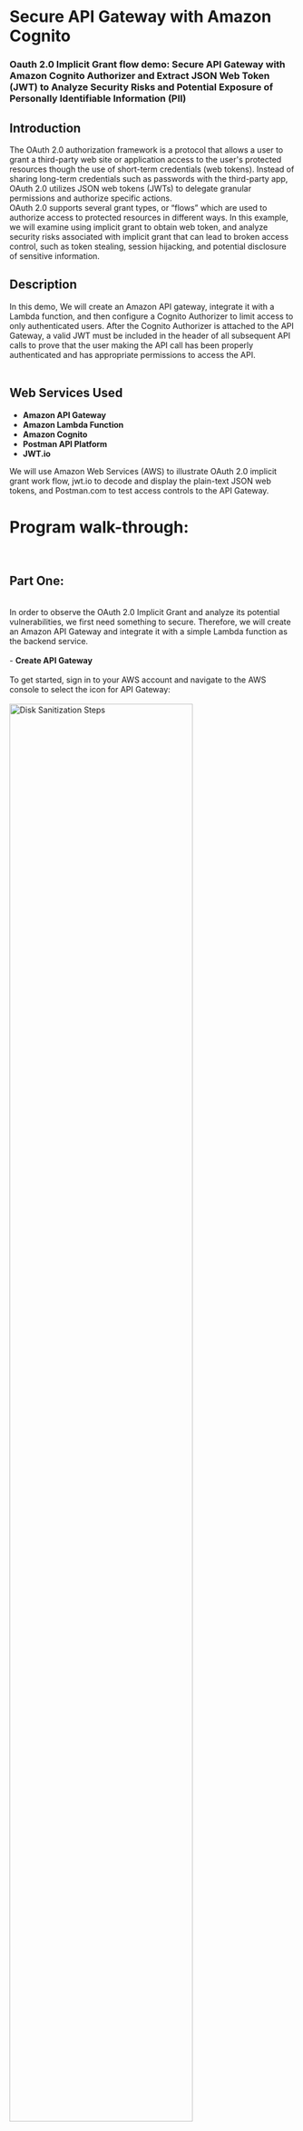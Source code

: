 <h1>Secure API Gateway with Amazon Cognito</h1>

### Oauth 2.0 Implicit Grant flow demo: Secure API Gateway with Amazon Cognito Authorizer and Extract JSON Web Token (JWT) to Analyze Security Risks and Potential Exposure of Personally Identifiable Information (PII)

<h2>Introduction</h2>
The OAuth 2.0 authorization framework is a protocol that allows a user to grant a third-party web site or application access to the user's protected resources though the use of short-term credentials (web tokens). Instead of sharing long-term credentials such as passwords with the third-party app, OAuth 2.0 utilizes JSON web tokens (JWTs) to delegate granular permissions and authorize specific actions.
<br />
OAuth 2.0 supports several grant types, or “flows” which are used to authorize access to protected resources in different ways. In this example, we will examine using implicit grant to obtain web token, and analyze security risks associated with implicit grant that can lead to broken access control, such as token stealing, session hijacking, and potential disclosure of sensitive information.
<br />
<h2>Description </h2>

In this demo, We will create an Amazon API gateway, integrate it with a Lambda function, and then configure a Cognito Authorizer to limit access to only authenticated users. After the Cognito Authorizer is attached to the API Gateway, a valid JWT must be included in the header of all subsequent API calls to prove that the user making the API call has been properly authenticated and has appropriate permissions to access the API.
<br />
<br />
<h2>Web Services Used </h2>

- <b>Amazon API Gateway</b>
- <b>Amazon Lambda Function</b>
- <b>Amazon Cognito</b>
- <b>Postman API Platform</b>
- <b>JWT.io</b>

We will use Amazon Web Services (AWS) to illustrate OAuth 2.0 implicit grant work flow, jwt.io to decode and display the plain-text JSON web tokens, and Postman.com to test access controls to the API Gateway. 
<h1>Program walk-through:</h1>
<br />
<p align="left">
<h2>Part One: </h2> <br /> 
In order to observe the OAuth 2.0 Implicit Grant and analyze its potential vulnerabilities, we first need something to secure.  Therefore, we will create an Amazon API Gateway and integrate it with a simple Lambda function as the backend service. 
<br />
<br />
- <b>Create API Gateway</b>
<br />
<br /> 
To get started, sign in to your AWS account and navigate to the AWS console to select the icon for API Gateway: <br/>
<br /> 
<img src="https://i.imgur.com/oi18NcA.png" height="80%" width="80%" alt="Disk Sanitization Steps"/>
<br />
<br />
<br />
Once in API Gateway, select HTTP API and click "Build":  <br/>
<br/>
<img src="https://i.imgur.com/CiRa3dn.png" height="80%" width="80%" alt="Disk Sanitization Steps"/>
<br />
<br />
<br />
Name the API Gateway and click to "add integration": <br/>
<br/>
<img src="https://i.imgur.com/8FAVCiX.png" height="80%" width="80%" alt="Disk Sanitization Steps"/>
<br />
<br />
<br />
Select Lambda integration for the API. This is where we add the backend service that the API will communicate with.  <br/>
<br />
<img src="https://i.imgur.com/S1U2ewf.png" height="80%" width="80%" alt="Disk Sanitization Steps"/>
<br />
<br />
For a Lambda integration, API Gateway invokes the Lambda function and responds with the response from the Lambda function. The Lambda function needs to be created before we can integrate it with the API Gateway :  <br/>
<br />
<img src="https://i.imgur.com/crWckjz.png" height="80%" width="80%" alt="Disk Sanitization Steps"/>
<br />
<br />
<br />
 - <b>Create Lambda Function to Integrate with API Gateway</b>
<br />
<br />
<br />
 Navigate back to AWS Console and chose Lambda to create the Lambda function that will be integrated with API Gateway:  <br/>
 <br />
<img src="https://i.imgur.com/nNXjfEL.png" height="80%" width="80%" alt="Disk Sanitization Steps"/>
<br />
<br />
<br />
Click "Create Function":  <br/>
 <br />
<img src="https://i.imgur.com/0Ev5MFu.png" height="80%" width="80%" alt="Disk Sanitization Steps"/>
<br />
<br />
<br />
 Enter a name for the function and keep the defaults for "author from scratch":  <br/>
 <br />
<img src="https://i.imgur.com/PnraodU.png" height="80%" width="80%" alt="Disk Sanitization Steps"/>
<br />
<br />
<br />
 By default, Lambda will create an execution role with permissions to upload logs. Click "create function":  <br/>
  <br/>
<img src="https://i.imgur.com/eB0bGgh.png" height="80%" width="80%" alt="Disk Sanitization Steps"/>
<br />
<br />
<br />
The function is now created. We need to scroll down to see the code section and edit the code :  <br/>
 <br />
<img src="https://i.imgur.com/JERldJk.png" height="80%" width="80%" alt="Disk Sanitization Steps"/>
<br />
<br />
<br />
 Edit the response message in the code of the Lambda function to say "Hello from Lambda: Secure me!" and click "deploy":  <br/>
  <br/>
<img src="https://i.imgur.com/KlTFfmI.png" height="80%" width="80%" alt="Disk Sanitization Steps"/>
<br />
<br />
 - <b>Integrate Lambda Function with API Gateway</b>
 <br />
<br />
 Navigate back to API Gateway tab and select the newly created Lambda from the drop down menu to integrate it:  <br/>
 <br/>
<img src="https://i.imgur.com/WnhCqwI.png" height="80%" width="80%" alt="Disk Sanitization Steps"/>
<br />
<br />
<br />
 Click "next" to continue creating the API Gateway. In this example, the Lambda function we just created "my-api-lambda" , will now be integrated with the API Gateway we just created named "my-api":  <br/>
 <br/>
<img src="https://i.imgur.com/nfZv5qV.png" height="80%" width="80%" alt="Disk Sanitization Steps"/>
<br />
<br />
<br />
 The next step is to configure routes, the method is set to ANY by default, but we will change it to GET:  <br/>
<img src="https://i.imgur.com/t7ulGfi.png" height="80%" width="80%" alt="Disk Sanitization Steps"/>
<br />
<br />
<br />

<img src="https://i.imgur.com/HW8QPWS.png" height="80%" width="80%" alt="Disk Sanitization Steps"/>
<br />
<br />
<br />
Keep the rest of the defualts, click "next":  <br/>
 <br/>
<img src="https://i.imgur.com/KyhvfQ6.png" height="80%" width="80%" alt="Disk Sanitization Steps"/>
<br />
<br />
<br />
Keep default stage and click "next":  <br/>
<br />
<img src="https://i.imgur.com/YlZK7G5.png" height="80%" width="80%" alt="Disk Sanitization Steps"/>
<br />
<br />
<br />
Review and click "create" to create API Gateway with Lambda integration:  <br/>
 <br/>
<img src="https://i.imgur.com/MR4yTI1.png" height="80%" width="80%" alt="Disk Sanitization Steps"/>
<br />
<br />
<br />
 - <b>Demonstrate That The API Gateway Is Currently Open to the Internet</b>
<br />
<br />
API Gateway is now inegrated with the Lambda function.  Knowing the "Invoke URL" of the API Gateway and the name of the Lambda function is sufficient to access the resource  :  <br/>
<img src="https://i.imgur.com/YTE32Nm.png" height="80%" width="80%" alt="Disk Sanitization Steps"/>
<br />
<br />
<br />
Under the "Lambda" tab, we can copy the name of the function and add it to the end of the API "invoke url" path :  <br/>
<br/>
<img src="https://i.imgur.com/3Qb6UA1.png" height="80%" width="80%" alt="Disk Sanitization Steps"/>
<br />
<br />
<br />
In the URL bar, type the API "invoke URL" /  name of the lambda function to specify the path. Accessing the "Hello from Lambda: Secure me!" message proves that this path is openly accessible:  <br/>
<br/>
<img src="https://i.imgur.com/dh9vJsX.png" height="80%" width="80%" alt="Disk Sanitization Steps"/>
<br />
<br />
<br />
We can also demonstrate open access to the resource by using Postman.com, which is an API platform for building, testing, and using APIs.  We can use Postman.com to add authorization headers to our API calls once we secure our API Gateway.  For now, since we havent't configured a Cognito user pool to serve as our identity provider, and haven't attached an authorizer to the API Gateway, we don't have any tokens to append to our message, nor are they required for access.  Therefore, the same URL that we typed in the browser URL bar to get access to our "Hello from Lambda: Secure me!" message in the screen shot above, can also be used in Postman.com to prove that no credentials are necessary to access our Lambda function. Type in the same URL for our resource into Postman.com (or copy-paste it from your browser's URL) and click send:  <br/>
<br/>
<img src="https://i.imgur.com/hFRIupW.png" height="80%" width="80%" alt="Disk Sanitization Steps"/>
<br />
<br />
<br />
The response from Postman is "200 OK" and the "Hello from Lambda: Secure me!" message is returned, demonstrating that my-api-lambda resource is currently freely accessible from the public internet:  <br/>
<img src="https://i.imgur.com/H9w3Gbp.png" height="80%" width="80%" alt="Disk Sanitization Steps"/>
<br />
<br />
<br />
 - <b>Begin Configuring Authorizer to Secure API Gateway</b>
 <br />
<br />
 
To begin configuring an authorizer for the API Gateway, go to API Gateway tab and click on routes:  <br/>
<img src="https://i.imgur.com/uk1P2ZM.png" height="80%" width="80%" alt="Disk Sanitization Steps"/>
<br />
<br />
<br />
 Select "GET" under the my-api-lambda path to see that there are currently no authorizers attached to this path:  <br/>
  <br/>
<img src="https://i.imgur.com/Clrpm39.png" height="80%" width="80%" alt="Disk Sanitization Steps"/>
<br />
<br />
<br />
There are currently no authorizers to select from.  <br/>
<br />
<img src="https://i.imgur.com/9rNZE3D.png" height="80%" width="80%" alt="Disk Sanitization Steps"/>
<br />
<br />
<br />
- <b>Configure Cognito User Pool and App Client</b> <br/>
<br />
In order to configure a JWT authorizer to protect this resource, we will first create an identity provider in the form of a Cognito User Pool to issue tokens, and an app client that will request these tokens and return them in a callback URL. Then we will create a test user with which to sign in to the app client to request the tokens that we will then use to access the API Gateway Lambda function:
<br />
<br />
<br />
Navigate back to console and open Cognito in new tab:  <br/>
<br />
<img src="https://i.imgur.com/fSZK1xF.png" height="80%" width="80%" alt="Disk Sanitization Steps"/>
<br />
<br />
<br />
Start with Cognito by creating the user pool.  The user pool serves as the authorization server and issuer of JWTs:  <br/>
<br />
<img src="https://i.imgur.com/LITx6py.png" height="80%" width="80%" alt="Disk Sanitization Steps"/>
<br />
<br />
<br />
Configure sign in experience through Cognito.  Check user name and email for sign in options :  <br/>
<br />
<img src="https://i.imgur.com/mtijisZ.png" height="80%" width="80%" alt="Disk Sanitization Steps"/>
<br />
<br />
<br />
Click "next" :  <br/>
<br />
<img src="https://i.imgur.com/yvnf9Q8.png" height="80%" width="80%" alt="Disk Sanitization Steps"/>
<br />
<br />
<br />
Keep Cognito defaults for password requirements:  <br/>
<br />
<img src="https://i.imgur.com/f6qT417.png" height="80%" width="80%" alt="Disk Sanitization Steps"/>
<br />
<br />
<br />
Select "No MFA", enable "self-service account recovery email" only for messages, and click next:  <br/>
<br />
<img src="https://i.imgur.com/ONiGy4p.png" height="80%" width="80%" alt="Disk Sanitization Steps"/>
<br />
<br />
<br />
Keep defaults for self-service sign-up:  <br/>
<br />
<img src="https://i.imgur.com/bVXtk2B.png" height="80%" width="80%" alt="Disk Sanitization Steps"/>
<br />
<br />
<br />
Keep defaults, click "next" at the bottom to continue configuring user pool:  <br/>
<br />
<img src="https://i.imgur.com/ouc9so6.png" height="80%" width="80%" alt="Disk Sanitization Steps"/>
<br />
<br />
<br />
Select "send email with Cognito," keep the rest of the default selections and click "next":  <br/>
<br />
<img src="https://i.imgur.com/2DBUElo.png" height="80%" width="80%" alt="Disk Sanitization Steps"/>
<br />
<br />
<br />
Name the user pool and select "Use Cognito Hosted UI".  The Cognito Hosted UI will provide the interface to log in with our test user.  Once authenticated, the test user will be able to request JSON Web Tokens   <br/>
<br />
<img src="https://i.imgur.com/OXYOYkB.png" height="80%" width="80%" alt="Disk Sanitization Steps"/>
<br />
<br />
<br />
Use Cognito domain name:  <br/>
<br />
<img src="https://i.imgur.com/CSY1mUy.png" height="80%" width="80%" alt="Disk Sanitization Steps"/>
<br />
<br />
<br />
Select "Public Client" name the app client.  Since we are using OAuth 2.0 implicit grant, select "don't generate client secret":  <br/>
<img src="https://i.imgur.com/yaNqcWH.png" height="80%" width="80%" alt="Disk Sanitization Steps"/>
<br />
<br />
<br />
Add localhost:3000 as the callback URL.  This URL is where the test user will be redirected after authenticating.  The JSON Web Tokens will also be sent to the URL bar after the test user successfully authenticaes to the Cognito User Pool through the Cognito Hosted UI. Optionally, you can also add the callback URL for postman.com to use the platform to test access to the API:  <br/>
  <br/>
<img src="https://i.imgur.com/VV9EiKl.png" height="80%" width="80%" alt="Disk Sanitization Steps"/>
<br />
<br />
<br />
Keep Cognito user pool as the identity provider and select OAuth 2.0 grant type to be "implicit grant" for this demo so we can collect the JWT that will be sent to the callback URL:  <br/>
<img src="https://i.imgur.com/H4b4ygI.png" height="80%" width="80%" alt="Disk Sanitization Steps"/>
<br />
<br />
<br />
Select OIDC scopes and click next.  Selecting OIDC scopes delegates permission to the user of this token to access the Open Id Connect profile of the user.  We will be able to see these scopes once we decode a valid JWT that will be issued by this Cognito user pool:  <br/>
  <br/>
<img src="https://i.imgur.com/KEoQph5.png" height="80%" width="80%" alt="Disk Sanitization Steps"/>
<br />
<br />
<br />
Review settings on next page, scroll to the bottom, and click "create user pool":  <br/>
<img src="https://i.imgur.com/yZF4q8P.png" height="80%" width="80%" alt="Disk Sanitization Steps"/>
<br />
<br />
<br />
 The Cognito user pool named "Cognito-user-pool" in this example is now created, and we can click on it to create a test user we will use to log in  <br/>
<img src="https://i.imgur.com/wwZ9i7X.png" height="80%" width="80%" alt="Disk Sanitization Steps"/>
<br />
<br />
<br />
- <b>Create Test User in Cognito User Pool</b> <br/>
<br />
<br />
<br />
  After clicking on "cognito-user-pool", under the "users tab", click  "create user":  <br/>
<img src="https://i.imgur.com/FfsnPD6.png" height="80%" width="80%" alt="Disk Sanitization Steps"/>
<br />
<br />
<br />
Create user and configure sign-in details:  <br/>
<img src="https://i.imgur.com/sqq8Biu.png" height="80%" width="80%" alt="Disk Sanitization Steps"/>
<br />
<br />
<br />
  Set the temporary password and click "create user":  <br/>
<img src="https://i.imgur.com/VAhtKGf.png" height="80%" width="80%" alt="Disk Sanitization Steps"/>
<br />
<br />
<br />
 Our test user "testuser" is now created, and we can navigate to "app integration" :  <br/>
  <br/>
<img src="https://i.imgur.com/GVDj2pw.png" height="80%" width="80%" alt="Disk Sanitization Steps"/>
<br />
<br />
<br />
  From "users" tab navigate to "app integration" tab to find the app client. Scroll down to find app client name and click on it:  <br/>
   <br/>
<img src="https://i.imgur.com/bKalepO.png" height="80%" width="80%" alt="Disk Sanitization Steps"/>
<br />
<br />
<br />
<img src="https://i.imgur.com/YNNalmJ.png" height="80%" width="80%" alt="Disk Sanitization Steps"/>
<br />
<br />
<br />
 Scroll down to find "View Hosted UI":  <br/>
<img src="https://i.imgur.com/44ynmlY.png" height="80%" width="80%" alt="Disk Sanitization Steps"/>
<br />
<br />
<br />
Click View Hosted UI" to login as "testuser":  <br/>
 <br/>
<img src="https://i.imgur.com/mKdyfW2.png" height="80%" width="80%" alt="Disk Sanitization Steps"/>
<br />
<br />
<br />
 The hosted UI uses the domain we specified earlier as the app client domain, and prompts us to log in :  <br/>
  <br/>
<img src="https://i.imgur.com/se8jBVD.png" height="80%" width="80%" alt="Disk Sanitization Steps"/>
<br />
<br />
<br />
  The first time we log in, we are required to change the password :  <br/>
   <br/>
<img src="https://i.imgur.com/BLsrko1.png" height="80%" width="80%" alt="Disk Sanitization Steps"/>
<br />
<br />
<br />
- <b>Retrieving JWT from URL and Decoding Using jwt.io</b> <br/>
<br />
<br />
<br />
 After successfully logging in we will be redirected to localhost:3000 and sent JWT credentails in the URL bar, which we will copy and separate into relevant tokens:  <br/>
  <br/>
<img src="https://i.imgur.com/ZrWaXtE.png" height="80%" width="80%" alt="Disk Sanitization Steps"/>
<br />
<br />
<br />
  These are the JWT Credentials returned in the URL and copy-pasted into pages.  The two JWT tokens are the access token and the Id token. These tokens are base64 encoded but they are not encrypted.  They can be decoded into plain-text JSON that is easily readable:  <br/>
   <br/>
<img src="https://i.imgur.com/f0CgKNf.png" height="80%" width="80%" alt="Disk Sanitization Steps"/>
<br />
<br />
<br />
   Base64 encoded JSON token before pasting into jwt decoder at jwt.io:  <br/>
<img src="https://i.imgur.com/Wr7dU7Z.png" height="80%" width="80%" alt="Disk Sanitization Steps"/>
<br />
<br />
<br />
  Paste token into jwt.io decoder to view the header, body, and signature:  <br/>
<img src="https://i.imgur.com/F0dDBJA.png" height="80%" width="80%" alt="Disk Sanitization Steps"/>
<br />
<br />
<br />

 <br/>
<img src="https://i.imgur.com/IyCWh3W.png" height="80%" width="80%" alt="Disk Sanitization Steps"/>
<br />
<br />
<br />

<img src="https://i.imgur.com/QbyURoX.png" height="80%" width="80%" alt="Disk Sanitization Steps"/>
<br />
<br />
<br />
  <br/>
<img src="https://i.imgur.com/trhDE4R.png" height="80%" width="80%" alt="Disk Sanitization Steps"/>
<br />
<br />
<br />
 - <b>JWT and Implicit Grant Analysis <b/>
 <br />
<br />
<br />
 
 JWT consists of three parts: the header, body, and signature.  The integrity of the information in the JWT is protected by the Hash-Based Message Authentication Code (HMAC) in the signature. Although the header and the body of the JWT are hashed to create the signaure, which can be verified to ensure that the token was not altered or tampered with, it is only the signatue that is encrypted (usually with the private key of the authorization server that issued the JWT) The rest of the token is base64 encoded, which means that the header and body can be read by anyone. This is why it's important not to put sensitive information in the body of the JWT.  
 Another security risk with OAuth 2.0 Implicit Grant is that these tokens are sent in the URL or the unprotected "front channel" which is not encrypted.  Sending tokens in the URL not only potentially exposes the information in the body and header of the token, but also increases the chances that a JWT will be intentionally stolen or even unintentionaly logged by the browser history or any other application that can access information in the URL bar. If a JWT is intercepted, it can be used by a malicious actor to impersonate the intended user and hijack the session.  JWTs should be protected like API keys, passwords, or any other credentials, and should not be sent in unecrypted channels where they can be easily intercepted.   <br/>
 <br />
<br />
<br />
 - <b> Using JWT Authorizer to Secure API Gateway <b/>
<br />
<br />
<br />

We configured the Cognito User Pool to issue the tokens, but we still haven't attached a JWT authorizer to the API Gateway to actually secure our resources.  We can prove that the API Gateway is still public by refreshing the browser to see the "Hello from Lambda: Secure me!" message  <br/>
<img src="https://i.imgur.com/AMVcc8L.png" height="80%" width="80%" alt="Disk Sanitization Steps"/>
<br />
<br />
<br />
Now that we can generate JWTs with Cognito user pool, and retrive those JWTs thorugh the app client, it's time to secure our API Gateway with a JWT authorizer so that a valid JWT will be required in the header of subsequent API calls to this endpoint to successfully reach our protected resource:  <br/>
<img src="https://i.imgur.com/AT6dKCr.png" height="80%" width="80%" alt="Disk Sanitization Steps"/>
<br />
<br />
<br />
 Attach Cognito Authorizer to secure API Gateway:  <br/>
<img src="https://i.imgur.com/uDTpliP.png" height="80%" width="80%" alt="Disk Sanitization Steps"/>
<br />
<br />
<br />
 The issuer URL of the identity provider (The Cognito user pool), user pool id, and app client id are required to attach the authorizer.  This is becasue the authorizer will compare amd match the issuer (Cognito user pool) and the audience of the JWTs it receives as part of the JWT validation process before allowing API calls to proceed.  The authorizer will also use the public key of the Cognito user pool authorization server to decrypt and verify the JWT signature.  If a JWT signature cannot be verififed, access to the resource should not be granted :  <br/>
<img src="https://i.imgur.com/RItcY1f.png" height="80%" width="80%" alt="Disk Sanitization Steps"/>
<br />
<br />
<br />
 Client ID and user pool id entered when attaching the authorizer can be observed in the JWT claims and will be used as part of the verification process of the JWT to decide whether the JWT is valid and should be accepted:  <br/>
<img src="https://i.imgur.com/9OEhNAy.png" height="80%" width="80%" alt="Disk Sanitization Steps"/>
<br />
<br />
<br />
 JWT Authorizer now secures API Gateaway Get/my-api-lambda path.  Valid JWT now required in the header of API call to this path or request for access will be denied:  <br/>
 <br/>
<img src="https://i.imgur.com/PrOfq07.png" height="80%" width="80%" alt="Disk Sanitization Steps"/>
<br />
<br />
<br />
 Now that JWT authorizer is attached to API Gateway, my-api-lambda is no longer accessible without first logging in and obtaining JWT credentials:  <br/>
<img src="https://i.imgur.com/CYuXfXu.png" height="80%" width="80%" alt="Disk Sanitization Steps"/>
<br />
<br />
<br />
60 Resending API "invoke url" to see if the resposne is now different:  <br/>
<img src="https://i.imgur.com/AEV5NFX.png" height="80%" width="80%" alt="Disk Sanitization Steps"/>
<br />
<br />
<br />
Sending a request without an authorization header with a valid JWT results in Postman now returning "401 unauthorized" and "unauthorized" in the message field instead of "Hello from Lambda: Secure me!" proving that the resourcce is no longer publicly accessible:  <br/>
 <br/>
<img src="https://i.imgur.com/4LWylVy.png" height="80%" width="80%" alt="Disk Sanitization Steps"/>
<br />
<br />
<br />
 To use JWT as credentails in Postman to access the protected resource, copy and paste the JWT access token that we got from the callback URL into the authorization header of the API call from Postman:  <br/>
<img src="https://i.imgur.com/QAaYrIW.png" height="80%" width="80%" alt="Disk Sanitization Steps"/>
<br />
<br />
<br />
 Paste authorization token into the authorization header in postman API:  <br/>
<img src="https://i.imgur.com/bvazzoh.png" height="80%" width="80%" alt="Disk Sanitization Steps"/>
<br />
<br />
<br />
Paste the token into the Authorization header and resend the request to the API:  <br/>
<img src="https://i.imgur.com/BDsQHix.png" height="80%" width="80%" alt="Disk Sanitization Steps"/>
<br />
<br />
<br />
 We have the "200 OK" response and the "Hello from Lambda: Secure me!" message proving that we now have access to the protected  because a valid JWT was included in the authorization header of the API request coming from Postman:  <br/>
<img src="https://i.imgur.com/HEiKnYN.png" height="80%" width="80%" alt="Disk Sanitization Steps"/>
<br />
<br />
<br />
 Access Token that was used in authorization header to access API as authorized user:  <br/>
<img src="https://i.imgur.com/171IOfQ.png" height="80%" width="80%" alt="Disk Sanitization Steps"/>
<br />
<br />
<br />
 The signature at the bottom is verified so its a valid token just needed to be verified by Cognito authorizer as well for access to be granted:  <br/>
<img src="https://i.imgur.com/8Cc8AFS.png" height="80%" width="80%" alt="Disk Sanitization Steps"/>
<br />
<br />
<br />
</p>

<!--
 ```diff
- text in red
+ text in green
! text in orange
# text in gray
@@ text in purple (and bold)@@
```
--!>
